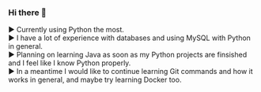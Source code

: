 ### Hi there 👋

► Currently using Python the most.<br>
► I have a lot of experience with databases and using MySQL with Python in general.<br>
► Planning on learning Java as soon as my Python projects are finsished and I feel like I know Python properly.<br>
► In a meantime I would like to continue learning Git commands and how it works in general, and maybe try learning Docker too.<br>

<!--
**TheTomik1/TheTomik1** is a ✨ _special_ ✨ repository because its `README.md` (this file) appears on your GitHub profile.

Here are some ideas to get you started:

- 🔭 I’m currently working on ...
- 🌱 I’m currently learning ...
- 👯 I’m looking to collaborate on ...
- 🤔 I’m looking for help with ...
- 💬 Ask me about ...
- 📫 How to reach me: ...
- 😄 Pronouns: ...
- ⚡ Fun fact: ...
-->
